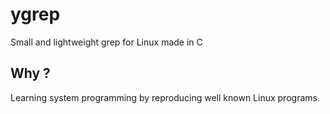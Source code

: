 # ygrep
Small and lightweight grep for Linux made in C

## Why ?
Learning system programming by reproducing well known Linux programs.
